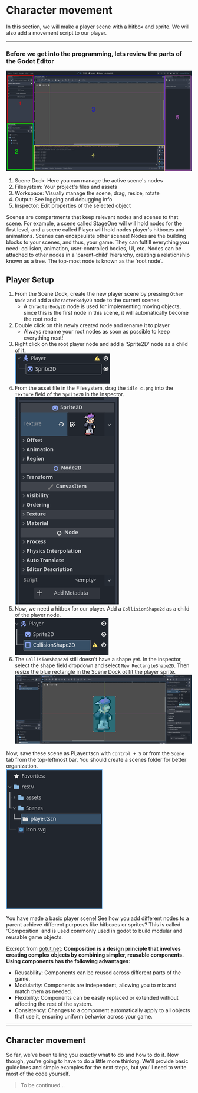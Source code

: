# Character movement

In this section, we will make a player scene with a hitbox and sprite. We will also add a movement script to our player.

---

### Before we get into the programming, lets review the parts of the Godot Editor

![godot editor](../images/section-1/editor.png)

1) Scene Dock: Here you can manage the active scene's nodes
2) Filesystem: Your project's files and assets 
3) Workspace: Visually manage the scene, drag, resize, rotate
4) Output: See logging and debugging info 
5) Inspector: Edit properties of the selected object

Scenes are compartments that keep relevant nodes and scenes to that scene. For example, a scene called StageOne will will hold nodes for the first level, and a scene called Player will hold nodes player's hitboxes and animations. Scenes can encapsulate other scenes!
Nodes are the building blocks to your scenes, and thus, your game. They can fulfill everything you need: collision, animation, user-controlled bodies, UI, etc. Nodes can be attached to other nodes in a 'parent-child' hierarchy, creating a relationship known as a tree. The top-most node is known as the 'root node'.

## Player Setup
1) From the Scene Dock, create the new player scene by pressing `Other Node` and add a `CharacterBody2D` node to the current scenes
    - A `ChracterBody2D` node is used for implementing moving objects, since this is the first node in this scene, it will automatically become the root node
2) Double click on this newly created node and rename it to player
    - Always rename your root nodes as soon as possible to keep everything neat!
3) Right click on the root player node and add a 'Sprite2D' node as a child of it.   
![player with sprite](../images/section-1/player_with_sprite.png) 
4) From the asset file in the Filesystem, drag the `idle c.png` into the `Texture` field of the `Sprite2D` in the Inspector.
![sprite in inspector](../images/section-1/sprite_inspector.png)
5) Now, we need a hitbox for our player. Add a `CollisionShape2d` as a child of the player node.   
![player with collision](../images/section-1/player_with_collision.png)
6) The `CollisionShape2d` still doesn't have a shape yet. In the inspector, select the shape field dropdown and select `New RectangleShape2D`. Then resize the blue rectangle in the Scene Dock ot fit the player sprite.  
![player hitbox](../images/section-1/player_hitbox.png)

Now, save these scene as PLayer.tscn with `Control + S` or from the `Scene` tab from the top-leftmost bar. You should create a scenes folder for better organization.  
![organized filesystem](../images/section-1/organized_filesystem.png)

You have made a basic player scene! See how you add different nodes to a parent achieve different purposes like hitboxes or sprites? This is called 'Composition' and is used commonly used in godot to build modular and reusable game objects. 

Excrept from [gotut.net](https://www.gotut.net/composition-in-godot-4/): **Composition is a design principle that involves creating complex objects by combining simpler, reusable components. Using components has the following advantages:**

- Reusability: Components can be reused across different parts of the game.
- Modularity: Components are independent, allowing you to mix and match them as needed.
- Flexibility: Components can be easily replaced or extended without affecting the rest of the system.
- Consistency: Changes to a component automatically apply to all objects that use it, ensuring uniform behavior across your game.

---

## Character movement
So far, we've been telling you exactly what to do and how to do it. Now though, you're going to have to do a little more thinkng. We'll provide basic guidelines and simple examples for the next steps, but you'll need to write most of the code yourself.

> To be continued...
